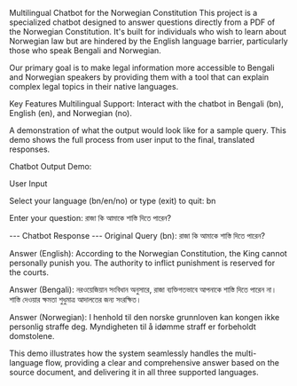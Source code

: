 
Multilingual Chatbot for the Norwegian Constitution
This project is a specialized chatbot designed to answer questions directly from a PDF of the Norwegian Constitution. It's built for individuals who wish to learn about Norwegian law but are hindered by the English language barrier, particularly those who speak Bengali and Norwegian.

Our primary goal is to make legal information more accessible to Bengali and Norwegian speakers by providing them with a tool that can explain complex legal topics in their native languages.

Key Features
Multilingual Support: Interact with the chatbot in Bengali (bn), English (en), and Norwegian (no).


A demonstration of what the output would look like for a sample query. This demo shows the full process from user input to the final, translated responses.

Chatbot Output Demo:

 User Input

Select your language (bn/en/no) or type (exit) to quit: bn

Enter your question: রাজা কি আমাকে শাস্তি দিতে পারেন?


--- Chatbot Response ---
Original Query (bn): রাজা কি আমাকে শাস্তি দিতে পারেন?

Answer (English): According to the Norwegian Constitution, the King cannot personally punish you. The authority to inflict punishment is reserved for the courts.

Answer (Bengali): নরওয়েজিয়ান সংবিধান অনুসারে, রাজা ব্যক্তিগতভাবে আপনাকে শাস্তি দিতে পারেন না। শাস্তি দেওয়ার ক্ষমতা শুধুমাত্র আদালতের জন্য সংরক্ষিত।

Answer (Norwegian): I henhold til den norske grunnloven kan kongen ikke personlig straffe deg. Myndigheten til å idømme straff er forbeholdt domstolene.

This demo illustrates how the system seamlessly handles the multi-language flow, providing a clear and comprehensive answer based on the source document, and delivering it in all three supported languages.

  
